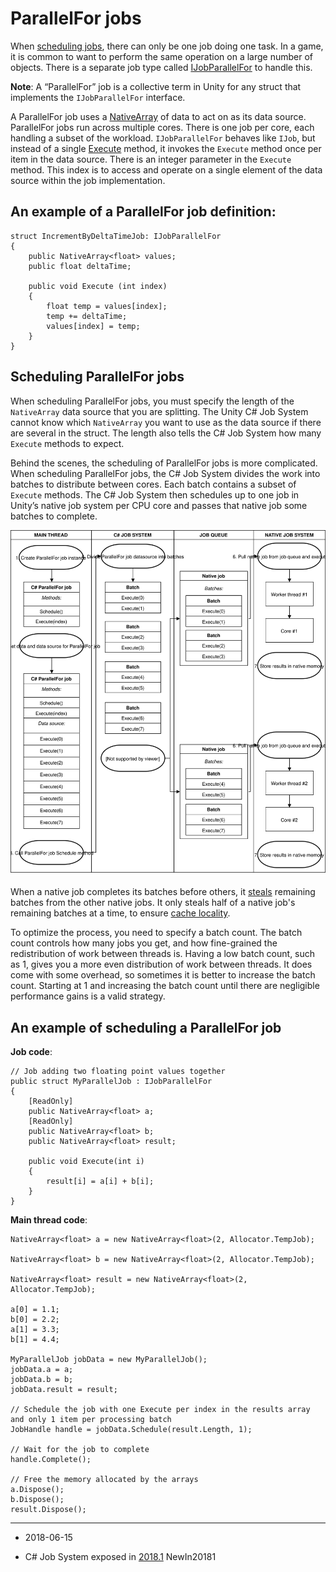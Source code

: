 # ParallelFor jobs

When [scheduling jobs](JobSystemSchedulingJobs), there can only be one job doing one task. In a game, it is common to want to perform the same operation on a large number of objects. There is a separate job type called [IJobParallelFor](ScriptRef:Unity.Jobs.IJobParallelFor.html) to handle this. 

**Note**: A “ParallelFor” job is a collective term in Unity for any struct that implements the `IJobParallelFor` interface.

A ParallelFor job uses a [NativeArray](ScriptRef:Unity.Collections.NativeArray_1.html) of data to act on as its data source. ParallelFor jobs run across multiple cores. There is one job per core, each handling a subset of the workload. `IJobParallelFor` behaves like `IJob`, but instead of a single [Execute](ScriptRef:Unity.Jobs.IJob.Execute.html) method, it invokes the `Execute` method once per item in the data source. There is an integer parameter in the `Execute` method. This index is to access and operate on a single element of the data source within the job implementation.

## An example of a ParallelFor job definition:

```
struct IncrementByDeltaTimeJob: IJobParallelFor
{
	public NativeArray<float> values;
	public float deltaTime;

	public void Execute (int index)
	{
		float temp = values[index];
		temp += deltaTime;
		values[index] = temp;
	}
}
```

## Scheduling ParallelFor jobs

When scheduling ParallelFor jobs, you must specify the length of the `NativeArray` data source that you are splitting. The Unity C# Job System cannot know which `NativeArray` you want to use as the data source if there are several in the struct. The length also tells the C# Job System how many `Execute` methods to expect.

Behind the scenes, the scheduling of ParallelFor jobs is more complicated. When scheduling ParallelFor jobs, the C# Job System divides the work into batches to distribute between cores. Each batch contains a subset of `Execute` methods. The C# Job System then schedules up to one job in Unity’s native job system per CPU core and passes that native job some batches to complete.

![A ParallelFor job dividing batches across cores](../uploads/Main/jobsystem_parallelfor_job_batches.svg)

When a native job completes its batches before others, it [steals](https://en.wikipedia.org/wiki/Work_stealing) remaining batches from the other native jobs. It only steals half of a native job's remaining batches at a time, to ensure [cache locality](https://stackoverflow.com/questions/12065774/why-does-cache-locality-matter-for-array-performance).

To optimize the process, you need to specify a batch count. The batch count controls how many jobs you get, and how fine-grained the redistribution of work between threads is. Having a low batch count, such as 1, gives you a more even distribution of work between threads. It does come with some overhead, so sometimes it is better to increase the batch count. Starting at 1 and increasing the batch count until there are negligible performance gains is a valid strategy. 

## An example of scheduling a ParallelFor job

**Job code**:

```
// Job adding two floating point values together
public struct MyParallelJob : IJobParallelFor
{
    [ReadOnly]
    public NativeArray<float> a;
    [ReadOnly]
    public NativeArray<float> b;
    public NativeArray<float> result;

    public void Execute(int i)
    {
        result[i] = a[i] + b[i];
    }
}
```

**Main thread code**:

```
NativeArray<float> a = new NativeArray<float>(2, Allocator.TempJob);

NativeArray<float> b = new NativeArray<float>(2, Allocator.TempJob);

NativeArray<float> result = new NativeArray<float>(2, Allocator.TempJob);

a[0] = 1.1;
b[0] = 2.2;
a[1] = 3.3;
b[1] = 4.4;

MyParallelJob jobData = new MyParallelJob();
jobData.a = a;  
jobData.b = b;
jobData.result = result;

// Schedule the job with one Execute per index in the results array and only 1 item per processing batch
JobHandle handle = jobData.Schedule(result.Length, 1);

// Wait for the job to complete
handle.Complete();

// Free the memory allocated by the arrays
a.Dispose();
b.Dispose();
result.Dispose();
```

---

* <span class="page-edit">2018-06-15  <!-- include IncludeTextNewPageYesEdit --></span>

* <span class="page-history">C# Job System exposed in [2018.1](https://docs.unity3d.com/2018.1/Documentation/Manual/30_search.html?q=newin20181) <span class="search-words">NewIn20181</span></span> 
